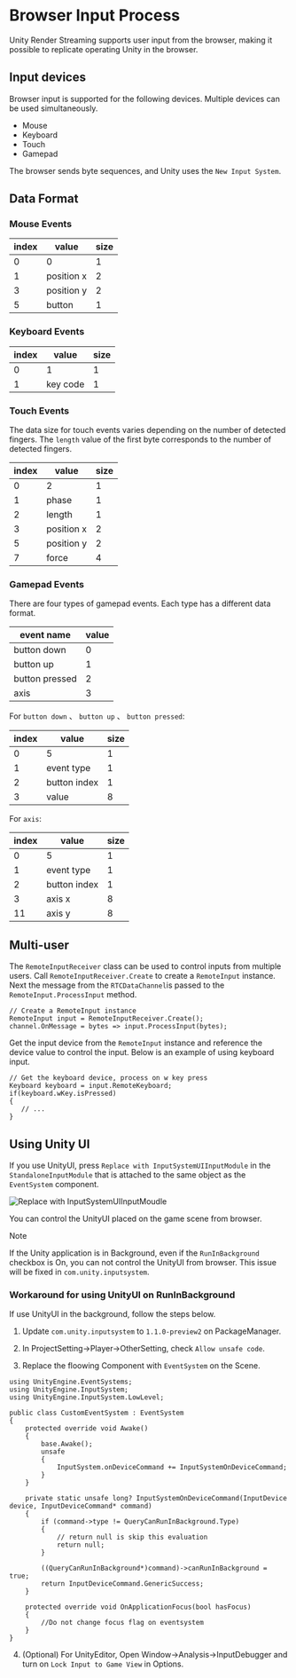 # Browser Input Process

Unity Render Streaming supports user input from the browser, making it possible to replicate operating Unity in the browser. 

## Input devices

Browser input is supported for the following devices. Multiple devices can be used simultaneously. 

- Mouse
- Keyboard
- Touch
- Gamepad

The browser sends byte sequences, and Unity uses the `New Input System`.

## Data Format

### Mouse Events

|index|value|size|
|-------|-----|-----|
|0|0|1|
|1|position x|2|
|3|position y|2|
|5|button|1|

### Keyboard Events

|index|value|size|
|-------|-----|-----|
|0|1|1|
|1|key code|1|

### Touch Events

The data size for touch events varies depending on the number of detected fingers. The `length` value of the first byte corresponds to the number of detected fingers.

|index|value|size|
|-------|-----|-----|
|0|2|1|
|1|phase|1|
|2|length|1|
|3|position x|2|
|5|position y|2|
|7|force|4|

### Gamepad Events

There are four types of gamepad events. Each type has a different data format. 

| event name | value |
|-------|-----|
| button down | 0 |
| button up | 1 |
| button pressed | 2 |
| axis | 3 |

For `button down` 、 `button up` 、 `button pressed`:

|index|value|size|
|-------|-----|-----|
|0|5|1|
|1|event type|1|
|2|button index|1|
|3|value|8|

For `axis`:

|index|value|size|
|-----|-----|----|
|0|5|1|
|1|event type|1|
|2|button index|1|
|3|axis x|8|
|11|axis y|8|

## Multi-user

The `RemoteInputReceiver` class can be used to control inputs from multiple users. Call `RemoteInputReceiver.Create` to create a `RemoteInput` instance. Next the message from the `RTCDataChannel`is passed to the `RemoteInput.ProcessInput` method.

```CSharp
// Create a RemoteInput instance
RemoteInput input = RemoteInputReceiver.Create();
channel.OnMessage = bytes => input.ProcessInput(bytes);
```

Get the input device from the `RemoteInput` instance and reference the device value to control the input. Below is an example of using keyboard input. 

```CSharp
// Get the keyboard device, process on w key press
Keyboard keyboard = input.RemoteKeyboard;
if(keyboard.wKey.isPressed)
{
   // ... 
}
```

## Using Unity UI

If you use UnityUI, press `Replace with InputSystemUIInputModule` in the `StandaloneInputModule` that is attached to the same object as the `EventSystem` component.

![Replace with InputSystemUIInputMoudle](images/input_standaloneinputmodule.png)

You can control the UnityUI placed on the game scene from browser.

> [!NOTE]
> If the Unity application is in Background, even if the `RunInBackground` checkbox is On, you can not control the UnityUI from browser. This issue will be fixed in `com.unity.inputsystem`.



### Workaround for using UnityUI on RunInBackground

If use UnityUI in the background, follow the steps below.

1. Update `com.unity.inputsystem` to `1.1.0-preview2` on PackageManager.

2. In ProjectSetting->Player->OtherSetting, check `Allow unsafe code`.

3. Replace the floowing Component with `EventSystem` on the Scene.

```CSharp
using UnityEngine.EventSystems;
using UnityEngine.InputSystem;
using UnityEngine.InputSystem.LowLevel;

public class CustomEventSystem : EventSystem
{
    protected override void Awake()
    {
        base.Awake();
        unsafe
        {
            InputSystem.onDeviceCommand += InputSystemOnDeviceCommand;
        }
    }

    private static unsafe long? InputSystemOnDeviceCommand(InputDevice device, InputDeviceCommand* command)
    {
        if (command->type != QueryCanRunInBackground.Type)
        {
            // return null is skip this evaluation
            return null;
        }

        ((QueryCanRunInBackground*)command)->canRunInBackground = true;
        return InputDeviceCommand.GenericSuccess;
    }

    protected override void OnApplicationFocus(bool hasFocus)
    {
        //Do not change focus flag on eventsystem
    }
}
```

4. (Optional) For UnityEditor, Open Window->Analysis->InputDebugger and turn on `Lock Input to Game View` in Options.